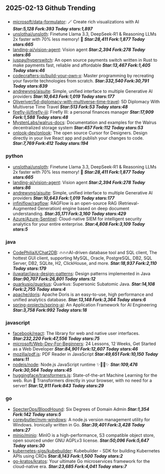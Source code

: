 ## 2025-02-13 Github Trending

### 
* [microsoft/data-formulator](https://github.com/microsoft/data-formulator): 🪄 Create rich visualizations with AI ***Star:5,128 Fork:393 Today stars:1,897***
* [unslothai/unsloth](https://github.com/unslothai/unsloth): Finetune Llama 3.3, DeepSeek-R1 & Reasoning LLMs 2x faster with 70% less memory! 🦥 ***Star:28,411 Fork:1,877 Today stars:665***
* [landing-ai/vision-agent](https://github.com/landing-ai/vision-agent): Vision agent ***Star:2,394 Fork:278 Today stars:86***
* [juspay/hyperswitch](https://github.com/juspay/hyperswitch): An open source payments switch written in Rust to make payments fast, reliable and affordable ***Star:13,467 Fork:1,405 Today stars:46***
* [codecrafters-io/build-your-own-x](https://github.com/codecrafters-io/build-your-own-x): Master programming by recreating your favorite technologies from scratch. ***Star:332,540 Fork:30,791 Today stars:839***
* [andrewyng/aisuite](https://github.com/andrewyng/aisuite): Simple, unified interface to multiple Generative AI providers ***Star:10,643 Fork:1,019 Today stars:177***
* [Oliveriver/5d-diplomacy-with-multiverse-time-travel](https://github.com/Oliveriver/5d-diplomacy-with-multiverse-time-travel): 5D Diplomacy With Multiverse Time Travel ***Star:513 Fork:53 Today stars:48***
* [firefly-iii/firefly-iii](https://github.com/firefly-iii/firefly-iii): Firefly III: a personal finances manager ***Star:17,909 Fork:1,588 Today stars:48***
* [MystenLabs/walrus-docs](https://github.com/MystenLabs/walrus-docs): Documentation and examples for the Walrus decentralized storage system ***Star:457 Fork:112 Today stars:53***
* [onlook-dev/onlook](https://github.com/onlook-dev/onlook): The open source Cursor for Designers. Design directly in your live React app and publish your changes to code. ***Star:7,769 Fork:412 Today stars:194***

### python
* [unslothai/unsloth](https://github.com/unslothai/unsloth): Finetune Llama 3.3, DeepSeek-R1 & Reasoning LLMs 2x faster with 70% less memory! 🦥 ***Star:28,411 Fork:1,877 Today stars:665***
* [landing-ai/vision-agent](https://github.com/landing-ai/vision-agent): Vision agent ***Star:2,394 Fork:278 Today stars:86***
* [andrewyng/aisuite](https://github.com/andrewyng/aisuite): Simple, unified interface to multiple Generative AI providers ***Star:10,643 Fork:1,019 Today stars:177***
* [infiniflow/ragflow](https://github.com/infiniflow/ragflow): RAGFlow is an open-source RAG (Retrieval-Augmented Generation) engine based on deep document understanding. ***Star:35,171 Fork:3,160 Today stars:429***
* [Azure/Azure-Sentinel](https://github.com/Azure/Azure-Sentinel): Cloud-native SIEM for intelligent security analytics for your entire enterprise. ***Star:4,808 Fork:3,109 Today stars:5***

### java
* [CodePhiliaX/Chat2DB](https://github.com/CodePhiliaX/Chat2DB): 🔥🔥🔥AI-driven database tool and SQL client, The hottest GUI client, supporting MySQL, Oracle, PostgreSQL, DB2, SQL Server, DB2, SQLite, H2, ClickHouse, and more. ***Star:18,937 Fork:2,110 Today stars:179***
* [iluwatar/java-design-patterns](https://github.com/iluwatar/java-design-patterns): Design patterns implemented in Java ***Star:90,707 Fork:26,801 Today stars:12***
* [quarkusio/quarkus](https://github.com/quarkusio/quarkus): Quarkus: Supersonic Subatomic Java. ***Star:14,108 Fork:2,755 Today stars:4***
* [apache/doris](https://github.com/apache/doris): Apache Doris is an easy-to-use, high performance and unified analytics database. ***Star:13,148 Fork:3,364 Today stars:6***
* [spring-projects/spring-ai](https://github.com/spring-projects/spring-ai): An Application Framework for AI Engineering ***Star:3,758 Fork:992 Today stars:18***

### javascript
* [facebook/react](https://github.com/facebook/react): The library for web and native user interfaces. ***Star:232,220 Fork:47,556 Today stars:75***
* [microsoft/Web-Dev-For-Beginners](https://github.com/microsoft/Web-Dev-For-Beginners): 24 Lessons, 12 Weeks, Get Started as a Web Developer ***Star:84,901 Fork:12,607 Today stars:46***
* [mozilla/pdf.js](https://github.com/mozilla/pdf.js): PDF Reader in JavaScript ***Star:49,651 Fork:10,150 Today stars:11***
* [nodejs/node](https://github.com/nodejs/node): Node.js JavaScript runtime ✨🐢🚀✨ ***Star:109,476 Fork:30,564 Today stars:45***
* [huggingface/transformers.js](https://github.com/huggingface/transformers.js): State-of-the-art Machine Learning for the web. Run 🤗 Transformers directly in your browser, with no need for a server! ***Star:12,911 Fork:843 Today stars:29***

### go
* [SpecterOps/BloodHound](https://github.com/SpecterOps/BloodHound): Six Degrees of Domain Admin ***Star:1,354 Fork:142 Today stars:5***
* [coreybutler/nvm-windows](https://github.com/coreybutler/nvm-windows): A node.js version management utility for Windows. Ironically written in Go. ***Star:39,401 Fork:3,428 Today stars:27***
* [minio/minio](https://github.com/minio/minio): MinIO is a high-performance, S3 compatible object store, open sourced under GNU AGPLv3 license. ***Star:50,096 Fork:5,647 Today stars:30***
* [kubernetes-sigs/kubebuilder](https://github.com/kubernetes-sigs/kubebuilder): Kubebuilder - SDK for building Kubernetes APIs using CRDs ***Star:8,143 Fork:1,500 Today stars:2***
* [go-kratos/kratos](https://github.com/go-kratos/kratos): Your ultimate Go microservices framework for the cloud-native era. ***Star:23,685 Fork:4,041 Today stars:7***
